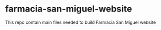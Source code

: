# farmacia-san-miguel-website
This repo contain main files needed to build Farmacia San Miguel website
